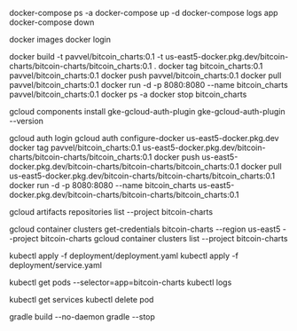 docker-compose ps -a
docker-compose up -d
docker-compose logs app
docker-compose down

docker images
docker login

docker build -t pavvel/bitcoin_charts:0.1 -t us-east5-docker.pkg.dev/bitcoin-charts/bitcoin-charts/bitcoin_charts:0.1 .
docker tag bitcoin_charts:0.1 pavvel/bitcoin_charts:0.1
docker push pavvel/bitcoin_charts:0.1
docker pull pavvel/bitcoin_charts:0.1
docker run -d -p 8080:8080 --name bitcoin_charts pavvel/bitcoin_charts:0.1
docker ps -a
docker stop bitcoin_charts

gcloud components install gke-gcloud-auth-plugin
gke-gcloud-auth-plugin --version

gcloud auth login
gcloud auth configure-docker us-east5-docker.pkg.dev
docker tag pavvel/bitcoin_charts:0.1 us-east5-docker.pkg.dev/bitcoin-charts/bitcoin-charts/bitcoin_charts:0.1
docker push us-east5-docker.pkg.dev/bitcoin-charts/bitcoin-charts/bitcoin_charts:0.1
docker pull us-east5-docker.pkg.dev/bitcoin-charts/bitcoin-charts/bitcoin_charts:0.1
docker run -d -p 8080:8080 --name bitcoin_charts us-east5-docker.pkg.dev/bitcoin-charts/bitcoin-charts/bitcoin_charts:0.1

gcloud artifacts repositories list --project bitcoin-charts

gcloud container clusters get-credentials bitcoin-charts --region us-east5 --project bitcoin-charts
gcloud container clusters list --project bitcoin-charts

kubectl apply -f deployment/deployment.yaml
kubectl apply -f deployment/service.yaml

kubectl get pods --selector=app=bitcoin-charts
kubectl logs 

kubectl get services
kubectl delete pod 

gradle build --no-daemon
gradle --stop
